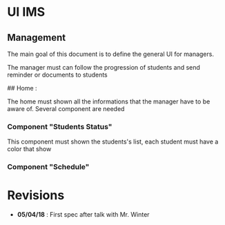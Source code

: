 # UI IMS

## Management

The main goal of this document is to define the general UI for managers.

The manager must can follow the progression of students and send reminder or documents to students

## Home :

The home must shown all the informations that the manager have to be aware of.
Several component are needed

### Component "Students Status"

This component must shown the students's list, each student must have a color that show 

### Component "Schedule"

Revisions
===
* **05/04/18** : First spec after talk with Mr. Winter
